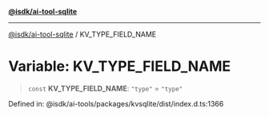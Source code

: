 [**@isdk/ai-tool-sqlite**](../README.md)

***

[@isdk/ai-tool-sqlite](../globals.md) / KV\_TYPE\_FIELD\_NAME

# Variable: KV\_TYPE\_FIELD\_NAME

> `const` **KV\_TYPE\_FIELD\_NAME**: `"type"` = `"type"`

Defined in: @isdk/ai-tools/packages/kvsqlite/dist/index.d.ts:1366
